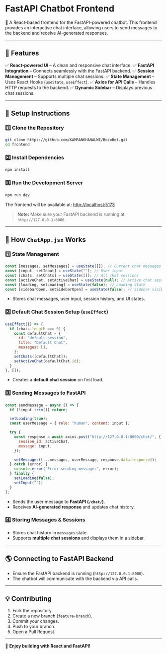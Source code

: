 # FastAPI Chatbot Frontend

🚀 A React-based frontend for the FastAPI-powered chatbot. This frontend provides an interactive chat interface, allowing users to send messages to the backend and receive AI-generated responses.

---

## 🎯 Features

✅ **React-powered UI** – A clean and responsive chat interface.
✅ **FastAPI Integration** – Connects seamlessly with the FastAPI backend.
✅ **Session Management** – Supports multiple chat sessions.
✅ **State Management** – Uses React Hooks (`useState`, `useEffect`).
✅ **Axios for API Calls** – Handles HTTP requests to the backend.
✅ **Dynamic Sidebar** – Displays previous chat sessions.

---

## 🔧 Setup Instructions

### 1️⃣ Clone the Repository

```bash
git clone https://github.com/KAMRANKHANALWI/BozoBot.git
cd frontend
```

### 2️⃣ Install Dependencies

```bash
npm install
```

### 3️⃣ Run the Development Server

```bash
npm run dev
```

The frontend will be available at: [http://localhost:5173](http://localhost:5173)

> **Note:** Make sure your FastAPI backend is running at `http://127.0.0.1:8000`.

---

## 📌 How `ChatApp.jsx` Works

### **1️⃣ State Management**

```jsx
const [messages, setMessages] = useState([]); // Current chat messages
const [input, setInput] = useState(""); // User input
const [chats, setChats] = useState([]); // All chat sessions
const [activeChat, setActiveChat] = useState(null); // Active chat session ID
const [loading, setLoading] = useState(false); // Loading state
const [sidebarOpen, setSidebarOpen] = useState(false); // Sidebar visibility
```

- Stores chat messages, user input, session history, and UI states.

### **2️⃣ Default Chat Session Setup (`useEffect`)**

```jsx
useEffect(() => {
  if (chats.length === 0) {
    const defaultChat = {
      id: "default-session",
      title: "Default Chat",
      messages: [],
    };
    setChats([defaultChat]);
    setActiveChat(defaultChat.id);
  }
}, []);
```

- Creates a **default chat session** on first load.

### **3️⃣ Sending Messages to FastAPI**

```jsx
const sendMessage = async () => {
  if (!input.trim()) return;

  setLoading(true);
  const userMessage = { role: "human", content: input };

  try {
    const response = await axios.post("http://127.0.0.1:8000/chat/", {
      session_id: activeChat,
      message: input,
    });

    setMessages([...messages, userMessage, response.data.response]);
  } catch (error) {
    console.error("Error sending message:", error);
  } finally {
    setLoading(false);
    setInput("");
  }
};
```

- Sends the user message to **FastAPI (`/chat/`)**.
- Receives **AI-generated response** and updates chat history.

### **4️⃣ Storing Messages & Sessions**

- Stores chat history in `messages` state.
- Supports **multiple chat sessions** and displays them in a sidebar.

---

## 🌎 Connecting to FastAPI Backend

- Ensure the FastAPI backend is running (`http://127.0.0.1:8000`).
- The chatbot will communicate with the backend via API calls.

---

## 💡 Contributing

1. Fork the repository.
2. Create a new branch (`feature-branch`).
3. Commit your changes.
4. Push to your branch.
5. Open a Pull Request.

---

🚀 **Enjoy building with React and FastAPI!**
